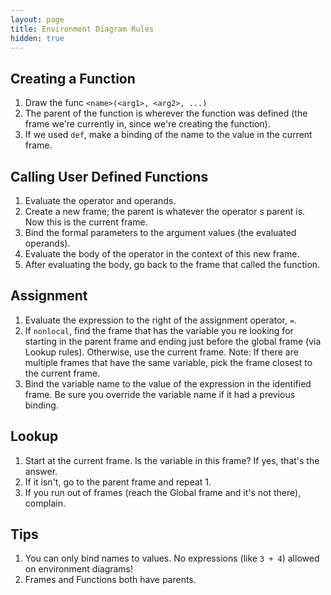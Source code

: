 ```yaml
---
layout: page
title: Environment Diagram Rules
hidden: true
---
```


## Creating a Function
1. Draw the func `<name>(<arg1>, <arg2>, ...)`
2. The parent of the function is wherever the function was defined (the frame we're currently in, since we're creating the function).
3. If we used `def`, make a binding of the name to the value in the current frame.

## Calling User Defined Functions
1. Evaluate the operator and operands.
2. Create a new frame; the parent is whatever the operator s parent is. Now this is the current frame.
3. Bind the formal parameters to the argument values (the evaluated operands).
4. Evaluate the body of the operator in the context of this new frame.
5. After evaluating the body, go back to the frame that called the function.

## Assignment
1. Evaluate the expression to the right of the assignment operator, `=`.
2. If `nonlocal`, find the frame that has the variable you re looking for starting in the parent frame and ending just before the global frame (via Lookup rules). Otherwise, use the current frame. Note: If there are multiple frames that have the same variable, pick the frame closest to the current frame.
3. Bind the variable name to the value of the expression in the identified frame. Be sure you override the variable name if it had a previous binding.

## Lookup
1. Start at the current frame. Is the variable in this frame? If yes, that's the answer.
2. If it isn't, go to the parent frame and repeat 1.
3. If you run out of frames (reach the Global frame and it's not there), complain.

## Tips
1. You can only bind names to values. No expressions (like `3 + 4`) allowed on environment diagrams!
2. Frames and Functions both have parents.
